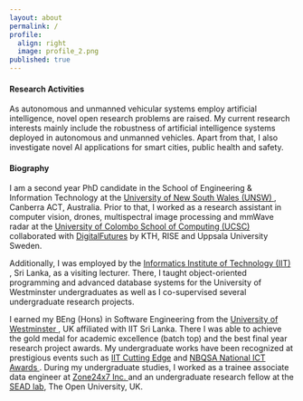 ```yaml
---
layout: about
permalink: /
profile:
  align: right
  image: profile_2.png
published: true
---
```


#### Research Activities

As autonomous and unmanned vehicular systems employ artificial intelligence, novel open research problems are raised. My current research interests mainly include the robustness of artificial intelligence systems deployed in autonomous and unmanned vehicles. Apart from that, I also investigate novel AI applications for smart cities, public health and safety. 


#### Biography

I am a second year PhD candidate in the School of Engineering & Information Technology at the <a href="https://www.unsw.adfa.edu.au/seit"> University of New South Wales (UNSW) </a>, Canberra ACT, Australia. Prior to that, I worked as a research assistant in computer vision, drones, multispectral image processing and mmWave radar at the <a href="https://ucsc.cmb.ac.lk"> University of Colombo School of Computing (UCSC) </a> collaborated with <a href="https://www.digitalfutures.kth.se">DigitalFutures</a> by KTH, RISE and Uppsala University Sweden. 

Additionally, I was employed by the <a href="https://www.iit.ac.lk">Informatics Institute of Technology (IIT) </a>, Sri Lanka, as a visiting lecturer. There, I taught object-oriented programming and advanced database systems for the University of Westminster undergraduates as well as I co-supervised several undergraduate research projects. 

I earned my BEng (Hons) in Software Engineering from the <a href="https://www.westminster.ac.uk">University of Westminster </a>, UK affiliated with IIT Sri Lanka. There I was able to achieve the gold medal for academic excellence (batch top) and the best final year research project awards. My undergraduate works have been recognized at prestigious events such as <a href="https://cuttingedge.iit.ac.lk">IIT Cutting Edge</a> and <a href="https://nbqsa.com">NBQSA National ICT Awards </a>. During my undergraduate studies, I worked as a trainee associate data engineer at <a href="https://zone24x7.com">Zone24x7 Inc. </a> and an undergraduate research fellow at the <a href="http://sead.open.ac.uk">SEAD lab</a>, The Open University, UK. 
